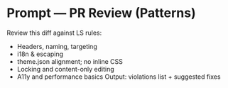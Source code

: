 # Prompt — PR Review (Patterns)

Review this diff against LS rules:
- Headers, naming, targeting
- i18n & escaping
- theme.json alignment; no inline CSS
- Locking and content-only editing
- A11y and performance basics
Output: violations list + suggested fixes
